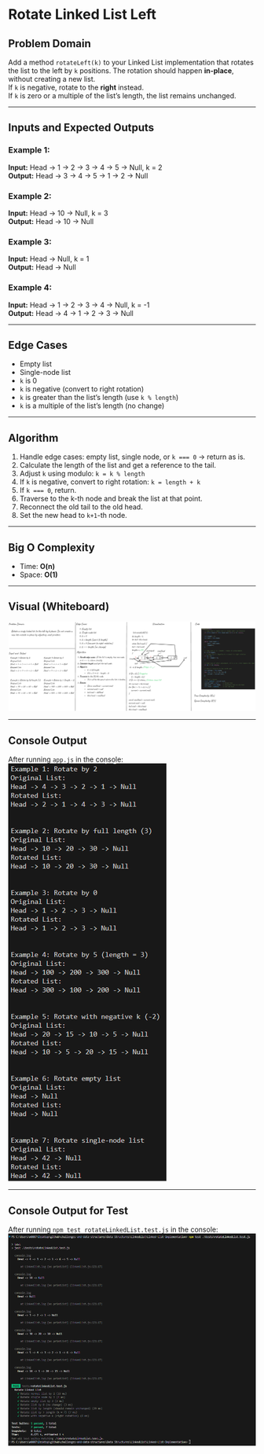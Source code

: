 # Rotate Linked List Left

## Problem Domain
Add a method `rotateLeft(k)` to your Linked List implementation that rotates the list to the left by `k` positions. The rotation should happen **in-place**, without creating a new list.  
If `k` is negative, rotate to the **right** instead.  
If `k` is zero or a multiple of the list’s length, the list remains unchanged.

---

## Inputs and Expected Outputs

### Example 1:
**Input:** Head → 1 → 2 → 3 → 4 → 5 → Null, k = 2  
**Output:** Head → 3 → 4 → 5 → 1 → 2 → Null

### Example 2:
**Input:** Head → 10 → Null, k = 3  
**Output:** Head → 10 → Null

### Example 3:
**Input:** Head → Null, k = 1  
**Output:** Head → Null

### Example 4:
**Input:** Head → 1 → 2 → 3 → 4 → Null, k = -1  
**Output:** Head → 4 → 1 → 2 → 3 → Null

---

## Edge Cases
- Empty list
- Single-node list
- `k` is 0
- `k` is negative (convert to right rotation)
- `k` is greater than the list’s length (use `k % length`)
- `k` is a multiple of the list’s length (no change)

---

## Algorithm
1. Handle edge cases: empty list, single node, or `k === 0` → return as is.
2. Calculate the length of the list and get a reference to the tail.
3. Adjust `k` using modulo: `k = k % length`
4. If `k` is negative, convert to right rotation: `k = length + k`
5. If `k === 0`, return.
6. Traverse to the k-th node and break the list at that point.
7. Reconnect the old tail to the old head.
8. Set the new head to `k+1`-th node.

---

## Big O Complexity
- Time: **O(n)**
- Space: **O(1)** 

---

## Visual (Whiteboard)
![whiteboard](../docs/rotate.png)

---

## Console Output
 After running `app.js` in the console:  
![console output](../docs/console-output-rotate.png)

---

## Console Output for Test
 After running `npm test rotateLinkedList.test.js` in the console:  
![console output](../docs/console-output-test-rotate.png)